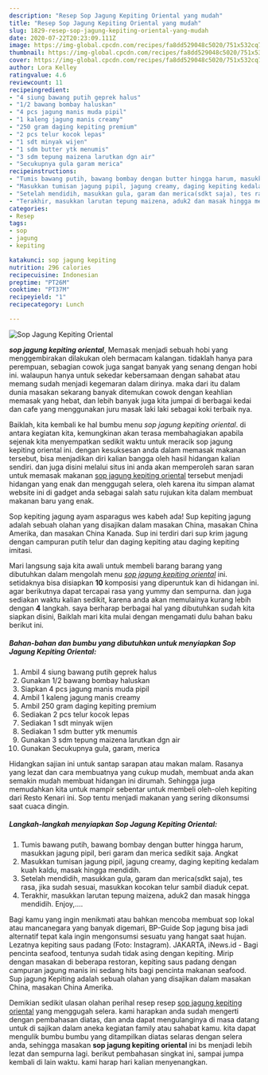 ```yaml
---
description: "Resep Sop Jagung Kepiting Oriental yang mudah"
title: "Resep Sop Jagung Kepiting Oriental yang mudah"
slug: 1829-resep-sop-jagung-kepiting-oriental-yang-mudah
date: 2020-07-22T20:23:09.111Z
image: https://img-global.cpcdn.com/recipes/fa8dd529048c5020/751x532cq70/sop-jagung-kepiting-oriental-foto-resep-utama.jpg
thumbnail: https://img-global.cpcdn.com/recipes/fa8dd529048c5020/751x532cq70/sop-jagung-kepiting-oriental-foto-resep-utama.jpg
cover: https://img-global.cpcdn.com/recipes/fa8dd529048c5020/751x532cq70/sop-jagung-kepiting-oriental-foto-resep-utama.jpg
author: Lora Kelley
ratingvalue: 4.6
reviewcount: 11
recipeingredient:
- "4 siung bawang putih geprek halus"
- "1/2 bawang bombay haluskan"
- "4 pcs jagung manis muda pipil"
- "1 kaleng jagung manis creamy"
- "250 gram daging kepiting premium"
- "2 pcs telur kocok lepas"
- "1 sdt minyak wijen"
- "1 sdm butter ytk menumis"
- "3 sdm tepung maizena larutkan dgn air"
- "Secukupnya gula garam merica"
recipeinstructions:
- "Tumis bawang putih, bawang bombay dengan butter hingga harum, masukkan jagung pipil, beri garam dan merica sedikit saja. Angkat"
- "Masukkan tumisan jagung pipil, jagung creamy, daging kepiting kedalam kuah kaldu, masak hingga mendidih."
- "Setelah mendidih, masukkan gula, garam dan merica(sdkt saja), tes rasa, jika sudah sesuai, masukkan kocokan telur sambil diaduk cepat."
- "Terakhir, masukkan larutan tepung maizena, aduk2 dan masak hingga mendidih. Enjoy,...."
categories:
- Resep
tags:
- sop
- jagung
- kepiting

katakunci: sop jagung kepiting 
nutrition: 296 calories
recipecuisine: Indonesian
preptime: "PT26M"
cooktime: "PT37M"
recipeyield: "1"
recipecategory: Lunch

---
```



![Sop Jagung Kepiting Oriental](https://img-global.cpcdn.com/recipes/fa8dd529048c5020/751x532cq70/sop-jagung-kepiting-oriental-foto-resep-utama.jpg)

<b><i>sop jagung kepiting oriental</i></b>, Memasak menjadi sebuah hobi yang menggembirakan dilakukan oleh bermacam kalangan. tidaklah hanya para perempuan, sebagian cowok juga sangat banyak yang senang dengan hobi ini. walaupun hanya untuk sekedar kebersamaan dengan sahabat atau memang sudah menjadi kegemaran dalam dirinya. maka dari itu dalam dunia masakan sekarang banyak ditemukan cowok dengan keahlian memasak yang hebat, dan lebih banyak juga kita jumpai di berbagai kedai dan cafe yang menggunakan juru masak laki laki sebagai koki terbaik nya.

Baiklah, kita kembali ke hal bumbu menu <i>sop jagung kepiting oriental</i>. di antara kegiatan kita, kemungkinan akan terasa membahagiakan apabila sejenak kita menyempatkan sedikit waktu untuk meracik sop jagung kepiting oriental ini. dengan kesuksesan anda dalam memasak makanan tersebut, bisa menjadikan diri kalian bangga oleh hasil hidangan kalian sendiri. dan juga disini melalui situs ini anda akan memperoleh saran saran untuk memasak makanan <u>sop jagung kepiting oriental</u> tersebut menjadi hidangan yang enak dan menggugah selera, oleh karena itu simpan alamat website ini di gadget anda sebagai salah satu rujukan kita dalam membuat makanan baru yang enak.

Sop kepiting jagung ayam asparagus wes kabeh ada! Sup kepiting jagung adalah sebuah olahan yang disajikan dalam masakan China, masakan China Amerika, dan masakan China Kanada. Sup ini terdiri dari sup krim jagung dengan campuran putih telur dan daging kepiting atau daging kepiting imitasi.


Mari langsung saja kita awali untuk membeli barang barang yang dibutuhkan dalam mengolah menu <u><i>sop jagung kepiting oriental</i></u> ini. setidaknya bisa disiapkan <b>10</b> komposisi yang diperuntuk kan di hidangan ini. agar berikutnya dapat tercapai rasa yang yummy dan sempurna. dan juga sediakan waktu kalian sedikit, karena anda akan memulainya kurang lebih dengan <b>4</b> langkah. saya berharap berbagai hal yang dibutuhkan sudah kita siapkan disini, Baiklah mari kita mulai dengan mengamati dulu bahan baku berikut ini.

<!--inarticleads1-->

##### Bahan-bahan dan bumbu yang dibutuhkan untuk menyiapkan Sop Jagung Kepiting Oriental:

1. Ambil 4 siung bawang putih geprek halus
1. Gunakan 1/2 bawang bombay haluskan
1. Siapkan 4 pcs jagung manis muda pipil
1. Ambil 1 kaleng jagung manis creamy
1. Ambil 250 gram daging kepiting premium
1. Sediakan 2 pcs telur kocok lepas
1. Sediakan 1 sdt minyak wijen
1. Sediakan 1 sdm butter ytk menumis
1. Gunakan 3 sdm tepung maizena larutkan dgn air
1. Gunakan Secukupnya gula, garam, merica


Hidangkan sajian ini untuk santap sarapan atau makan malam. Rasanya yang lezat dan cara membuatnya yang cukup mudah, membuat anda akan semakin mudah membuat hidangan ini dirumah. Sehingga juga memudahkan kita untuk mampir sebentar untuk membeli oleh-oleh kepiting dari Resto Kenari ini. Sop tentu menjadi makanan yang sering dikonsumsi saat cuaca dingin. 

<!--inarticleads2-->

##### Langkah-langkah menyiapkan Sop Jagung Kepiting Oriental:

1. Tumis bawang putih, bawang bombay dengan butter hingga harum, masukkan jagung pipil, beri garam dan merica sedikit saja. Angkat
1. Masukkan tumisan jagung pipil, jagung creamy, daging kepiting kedalam kuah kaldu, masak hingga mendidih.
1. Setelah mendidih, masukkan gula, garam dan merica(sdkt saja), tes rasa, jika sudah sesuai, masukkan kocokan telur sambil diaduk cepat.
1. Terakhir, masukkan larutan tepung maizena, aduk2 dan masak hingga mendidih. Enjoy,....


Bagi kamu yang ingin menikmati atau bahkan mencoba membuat sop lokal atau mancanegara yang banyak digemari, BP-Guide Sop jagung bisa jadi alternatif tepat kala ingin mengonsumsi sesuatu yang hangat saat hujan. Lezatnya kepiting saus padang (Foto: Instagram). JAKARTA, iNews.id - Bagi pencinta seafood, tentunya sudah tidak asing dengan kepiting. Mirip dengan masakan di beberapa restoran, kepiting saus padang dengan campuran jagung manis ini sedang hits bagi pencinta makanan seafood. Sup jagung Kepiting adalah sebuah olahan yang disajikan dalam masakan China, masakan China Amerika. 

Demikian sedikit ulasan olahan perihal resep resep <u>sop jagung kepiting oriental</u> yang menggugah selera. kami harapkan anda sudah mengerti dengan pembahasan diatas, dan anda dapat mengulanginya di masa datang untuk di sajikan dalam aneka kegiatan family atau sahabat kamu. kita dapat mengulik bumbu bumbu yang ditampilkan diatas selaras dengan selera anda, sehingga masakan <b>sop jagung kepiting oriental</b> ini bs menjadi lebih lezat dan sempurna lagi. berikut pembahasan singkat ini, sampai jumpa kembali di lain waktu. kami harap hari kalian menyenangkan.

